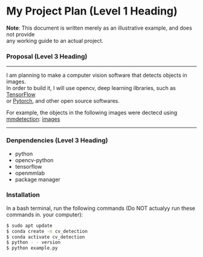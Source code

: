 # My Project Plan (Level  1  Heading)
 **Note**: This document is written merely as an illustrative example, and does not provide   
 any working guide to an actual project.

### Proposal (Level 3 Heading)
---

I am planning to make a computer vision software that detects objects in images.  
In order to build it, I will use opencv, deep learning ilbraries, such as [TensorFlow](https://github.com/tensorflow/tensorflow)  
or [Pytorch](https://github.com/pytorch/pytorch), and other open source softwares.

For example, the objects in the following images were dectecd using [mmdetection](https://github.com/open-mmlab/mmdetection): 
[images](https://user-images.githubusercontent.com/12907710/137271636-56ba1cd2-b110-4812-8221-b4c120320aa9.png)

---
### Denpendencies (Level  3  Heading)
- python
- opencv-python
- tensorflow
- openmmlab
- package manager

### Installation
In a bash terminal, run the following commands (Do NOT actualyy run these commands in. 
your computer):
```sh
$ sudo apt update
$ conda create -n cv_detection
$ conda activate cv_detection
$ python - - version
$ python example.py
```
